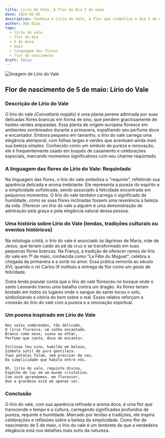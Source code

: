 ```yaml
---
title: Lírio do Vale, A Flor do Dia 5 de maio
date: 2024-05-05
description: Conheça o Lírio do Vale, a flor que simboliza o dia 5 de maio e seu significado 'Requintado'. Explore a beleza e o simbolismo desta flor encantadora.
author: 365 Dias
tags:
  - lírio do vale
  - flor do dia
  - 5 de maio
  - maio
  - linguagem das flores
  - flor do nascimento
draft: false
---
```


![Imagem de Lírio do Vale](https://cdn.pixabay.com/photo/2018/03/21/22/26/nature-3248514_1280.jpg#center)


## Flor de nascimento de 5 de maio: Lírio do Vale

### Descrição de Lírio do Vale

O lírio do vale (_Convallaria majalis_) é uma planta perene admirada por suas delicadas flores brancas em forma de sino, que pendem graciosamente de hastes verdes arqueadas. Essa planta de origem europeia floresce em ambientes sombreados durante a primavera, espalhando seu perfume doce e encantador. Embora pequeno em tamanho, o lírio do vale carrega uma elegância atemporal, com folhas largas e verdes que acentuam ainda mais sua beleza simples. Conhecido como um símbolo de pureza e renovação, ele é frequentemente usado em buquês de casamento e celebrações especiais, marcando momentos significativos com seu charme requintado.

### A linguagem das flores de Lírio do Vale: Requintado

Na linguagem das flores, o lírio do vale simboliza o "requinte", refletindo sua aparência delicada e aroma inebriante. Ele representa a pureza do espírito e a simplicidade sofisticada, sendo associado à felicidade encontrada em pequenos momentos. O lírio do vale também carrega o significado de humildade, como se suas flores inclinadas fossem uma reverência à beleza da vida. Oferecer um lírio do vale a alguém é uma demonstração de admiração pela graça e pela elegância natural dessa pessoa.

### Uma história sobre Lírio do Vale (lendas, tradições culturais ou eventos históricos)

Na mitologia cristã, o lírio do vale é associado às lágrimas de Maria, mãe de Jesus, que teriam caído ao pé da cruz e se transformado em suas pequenas flores brancas. Na França, a tradição de oferecer ramos de lírio do vale em 1º de maio, conhecida como "La Fête du Muguet", celebra a chegada da primavera e a sorte no amor. Essa prática remonta ao século XVI, quando o rei Carlos IX instituiu a entrega da flor como um gesto de felicidade.

Outra lenda popular conta que o lírio do vale floresceu no bosque onde o santo Leonardo travou uma batalha contra um dragão. As flores teriam brotado em todos os lugares onde o sangue do santo tocou o solo, simbolizando a vitória do bem sobre o mal. Esses relatos reforçam a conexão do lírio do vale com a pureza e a renovação espiritual.

### Um poema inspirado em Lírio do Vale

```
Nos vales sombreados, tão delicado,  
O lírio floresce, um sonho encantado.  
Branco como neve, suave ao olhar,  
Perfume que canta, doce de encantar.  

Inclinas teu sino, humilde em beleza,  
Símbolo sutil de pura gentileza.  
Tuas pétalas falam, sem precisar de voz,  
Da simplicidade que habita entre nós.  

Oh, lírio do vale, requinte divino,  
Espelho de luz em um mundo cristalino.  
Com você aprendemos, em florescer,  
Que a grandeza está em apenas ser.
```

### Conclusão

O lírio do vale, com sua aparência refinada e aroma doce, é uma flor que transcende o tempo e a cultura, carregando significados profundos de pureza, requinte e humildade. Marcado por lendas e tradições, ele inspira celebrações e reflexões sobre a beleza da simplicidade. Como flor de nascimento de 5 de maio, o lírio do vale é um lembrete de que a verdadeira elegância está nos detalhes mais sutis da natureza.